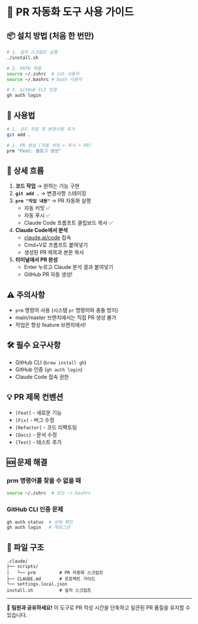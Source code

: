 # 🚀 PR 자동화 도구 사용 가이드

## 📦 설치 방법 (처음 한 번만)

```bash
# 1. 설치 스크립트 실행
./install.sh

# 2. PATH 적용
source ~/.zshrc  # zsh 사용자
source ~/.bashrc # bash 사용자

# 3. GitHub CLI 인증
gh auth login
```

## 🎯 사용법

```bash
# 1. 코드 작업 후 변경사항 추가
git add .

# 2. PR 생성 (자동 커밋 + 푸시 + PR)
prm "Feat: 블로그 생성"
```

## 📝 상세 흐름

1. **코드 작업** → 원하는 기능 구현
2. **`git add .`** → 변경사항 스테이징
3. **`prm "작업 내용"`** → PR 자동화 실행
   - 자동 커밋 ✅
   - 자동 푸시 ✅
   - Claude Code 프롬프트 클립보드 복사 ✅
4. **Claude Code에서 분석**
   - [claude.ai/code](https://claude.ai/code) 접속
   - Cmd+V로 프롬프트 붙여넣기
   - 생성된 PR 제목과 본문 복사
5. **터미널에서 PR 완성**
   - Enter 누르고 Claude 분석 결과 붙여넣기
   - GitHub PR 자동 생성!

## ⚠️ 주의사항

- `prm` 명령어 사용 (시스템 `pr` 명령어와 충돌 방지)
- main/master 브랜치에서는 직접 PR 생성 불가
- 작업은 항상 feature 브랜치에서!

## 🛠 필수 요구사항

- GitHub CLI (`brew install gh`)
- GitHub 인증 (`gh auth login`)
- Claude Code 접속 권한

## 💡 PR 제목 컨벤션

- `[Feat]` - 새로운 기능
- `[Fix]` - 버그 수정
- `[Refactor]` - 코드 리팩토링
- `[Docs]` - 문서 수정
- `[Test]` - 테스트 추가

## 🆘 문제 해결

### prm 명령어를 찾을 수 없을 때
```bash
source ~/.zshrc  # 또는 ~/.bashrc
```

### GitHub CLI 인증 문제
```bash
gh auth status  # 상태 확인
gh auth login   # 재로그인
```

## 📂 파일 구조

```
.claude/
├── scripts/
│   └── prm         # PR 자동화 스크립트
├── CLAUDE.md       # 프로젝트 가이드
└── settings.local.json
install.sh          # 설치 스크립트
```

---

🤝 **팀원과 공유하세요!** 이 도구로 PR 작성 시간을 단축하고 일관된 PR 품질을 유지할 수 있습니다.